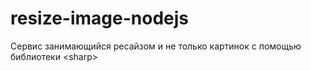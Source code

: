 # resize-image-nodejs
Сервис занимающийся ресайзом и не только картинок с помощью библиотеки &lt;sharp>
